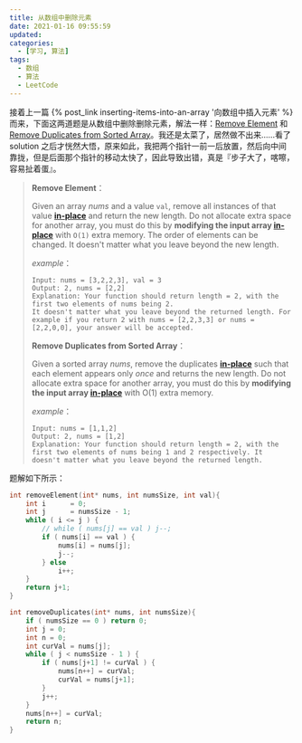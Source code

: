```yaml
---
title: 从数组中删除元素
date: 2021-01-16 09:55:59
updated:
categories:
  - [学习, 算法]
tags:
  - 数组
  - 算法
  - LeetCode
---
```


接着上一篇 {% post_link inserting-items-into-an-array '向数组中插入元素' %} 而来，下面这两道题是从数组中删除删除元素，解法一样：[Remove Element](https://leetcode.com/problems/remove-element/) 和 [Remove Duplicates from Sorted Array](https://leetcode.com/problems/remove-duplicates-from-sorted-array/)。我还是太菜了，居然做不出来……看了 solution 之后才恍然大悟，原来如此，我把两个指针一前一后放置，然后向中间靠拢，但是后面那个指针的移动太快了，因此导致出错，真是『步子大了，喀嚓，容易扯着蛋』。

<!--more-->

> **Remove Element**：
>
> Given an array *nums* and a value `val`, remove all instances of that value [**in-place**](https://en.wikipedia.org/wiki/In-place_algorithm) and return the new length. Do not allocate extra space for another array, you must do this by **modifying the input array [in-place](https://en.wikipedia.org/wiki/In-place_algorithm)** with `O(1)` extra memory. The order of elements can be changed. It doesn't matter what you leave beyond the new length.
>
> *example*：
>
> ```
> Input: nums = [3,2,2,3], val = 3
> Output: 2, nums = [2,2]
> Explanation: Your function should return length = 2, with the first two elements of nums being 2.
> It doesn't matter what you leave beyond the returned length. For example if you return 2 with nums = [2,2,3,3] or nums = [2,2,0,0], your answer will be accepted.
> ```
>
> **Remove Duplicates from Sorted Array**：
>
> Given a sorted array *nums*, remove the duplicates [**in-place**](https://en.wikipedia.org/wiki/In-place_algorithm) such that each element appears only *once* and returns the new length. Do not allocate extra space for another array, you must do this by **modifying the input array [in-place](https://en.wikipedia.org/wiki/In-place_algorithm)** with O(1) extra memory.
>
> *example*：
>
> ```
> Input: nums = [1,1,2]
> Output: 2, nums = [1,2]
> Explanation: Your function should return length = 2, with the first two elements of nums being 1 and 2 respectively. It doesn't matter what you leave beyond the returned length.
> ```
> 

题解如下所示：

```c
int removeElement(int* nums, int numsSize, int val){
    int i      = 0;
    int j      = numsSize - 1;
    while ( i <= j ) {
        // while ( nums[j] == val ) j--;
        if ( nums[i] == val ) {
            nums[i] = nums[j];
            j--;
        } else
            i++;
    }
    return j+1;
}
```

```c
int removeDuplicates(int* nums, int numsSize){
    if ( numsSize == 0 ) return 0;
    int j = 0;
    int n = 0;
    int curVal = nums[j];
    while ( j < numsSize - 1 ) {
        if ( nums[j+1] != curVal ) {
            nums[n++] = curVal;
            curVal = nums[j+1];
        }
        j++;
    }
    nums[n++] = curVal;
    return n;
}
```




